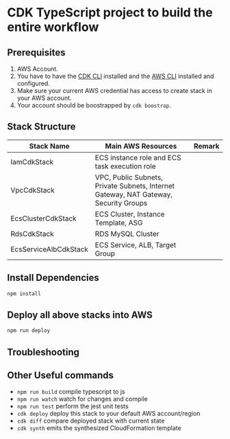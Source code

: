 # CDK TypeScript project to build the entire workflow

## Prerequisites

1. AWS Account.
2. You have to have the [CDK CLI](https://docs.aws.amazon.com/cdk/v2/guide/cli.html) installed and the [AWS CLI](https://docs.aws.amazon.com/cli/latest/userguide/getting-started-install.html) installed and configured.
3. Make sure your current AWS credential has access to create stack in your AWS account.
4. Your account should be boostrapped by `cdk boostrap`.

## Stack Structure

| Stack Name            | Main AWS Resources                                                                   | Remark |
| --------------------- | ------------------------------------------------------------------------------------ | ------ |
| IamCdkStack           | ECS instance role and ECS task execution role                                        |        |
| VpcCdkStack           | VPC, Public Subnets, Private Subnets, Internet Gateway, NAT Gateway, Security Groups |        |
| EcsClusterCdkStack    | ECS Cluster, Instance Template, ASG                                                  |        |
| RdsCdkStack           | RDS MySQL Cluster                                                                    |        |
| EcsServiceAlbCdkStack | ECS Service, ALB, Target Group                                                       |        |

## Install Dependencies

```sh
npm install
```

## Deploy all above stacks into AWS

```sh
npm run deploy
```

## Troubleshooting

## Other Useful commands

- `npm run build` compile typescript to js
- `npm run watch` watch for changes and compile
- `npm run test` perform the jest unit tests
- `cdk deploy` deploy this stack to your default AWS account/region
- `cdk diff` compare deployed stack with current state
- `cdk synth` emits the synthesized CloudFormation template
